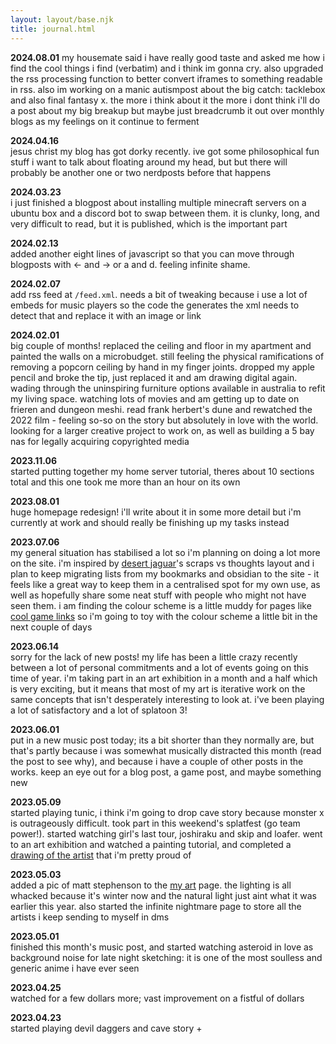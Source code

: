 ```yaml
---
layout: layout/base.njk
title: journal.html
---
```


**2024.08.01**
my housemate said i have really good taste and asked me how i find the cool things i find (verbatim) and i think im gonna cry. also upgraded the rss processing function to better convert iframes to something readable in rss. also im working on a manic autismpost about the big catch: tacklebox and also final fantasy x. the more i think about it the more i dont think i'll do a post about my big breakup but maybe just breadcrumb it out over monthly blogs as my feelings on it continue to ferment

**2024.04.16**  
jesus christ my blog has got dorky recently. ive got some philosophical fun stuff i want to talk about floating around my head, but but there will probably be another one or two nerdposts before that happens

**2024.03.23**  
i just finished a blogpost about installing multiple minecraft servers on a ubuntu box and a discord bot to swap between them. it is clunky, long, and very difficult to read, but it is published, which is the important part

**2024.02.13**  
added another eight lines of javascript so that you can move through blogposts with ← and → or a and d. feeling infinite shame.

**2024.02.07**  
add rss feed at `/feed.xml`. needs a bit of tweaking because i use a lot of embeds for music players so the code the generates the xml needs to detect that and replace it with an image or link

**2024.02.01**  
big couple of months! replaced the ceiling and floor in my apartment and painted the walls on a microbudget. still feeling the physical ramifications of removing a popcorn ceiling by hand in my finger joints. dropped my apple pencil and broke the tip, just replaced it and am drawing digital again. wading through the uninspiring furniture options available in australia to refit my living space. watching lots of movies and am getting up to date on frieren and dungeon meshi. read frank herbert's dune and rewatched the 2022 film - feeling so-so on the story but absolutely in love with the world. looking for a larger creative project to work on, as well as building a 5 bay nas for legally acquiring copyrighted media

**2023.11.06**  
started putting together my home server tutorial, theres about 10 sections total and this one took me more than an hour on its own

**2023.08.01**  
huge homepage redesign! i'll write about it in some more detail but i'm currently at work and should really be finishing up my tasks instead

**2023.07.06**  
my general situation has stabilised a lot so i'm planning on doing a lot more on the site. i'm inspired by [desert jaguar](https://desertjaguar.casa/)'s scraps vs thoughts layout and i plan to keep migrating lists from my bookmarks and obsidian to the site - it feels like a great way to keep them in a centralised spot for my own use, as well as hopefully share some neat stuff with people who might not have seen them. i am finding the colour scheme is a little muddy for pages like [cool game links](/lists/cool_game_links) so i'm going to toy with the colour scheme a little bit in the next couple of days

**2023.06.14**  
sorry for the lack of new posts! my life has been a little crazy recently between a lot of personal commitments and a lot of events going on this time of year. i'm taking part in an art exhibition in a month and a half which is very exciting, but it means that most of my art is iterative work on the same concepts that isn't desperately interesting to look at. i've been playing a lot of satisfactory and a lot of splatoon 3!

**2023.06.01**  
put in a new music post today; its a bit shorter than they normally are, but that's partly because i was somewhat musically distracted this month (read the post to see why), and because i have a couple of other posts in the works. keep an eye out for a blog post, a game post, and maybe something new

**2023.05.09**  
started playing tunic, i think i'm going to drop cave story because monster x is outrageously difficult. took part in this weekend's splatfest (go team power!). started watching girl's last tour, joshiraku and skip and loafer. went to an art exhibition and watched a painting tutorial, and completed a [drawing of the artist](/art/my-art-2023/) that i'm pretty proud of

**2023.05.03**  
added a pic of matt stephenson to the [my art](/art/my-art-2023/) page. the lighting is all whacked because it's winter now and the natural light just aint what it was earlier this year. also started the infinite nightmare page to store all the artists i keep sending to myself in dms

**2023.05.01**  
finished this month's music post, and started watching asteroid in love as background noise for late night sketching: it is one of the most soulless and generic anime i have ever seen

**2023.04.25**  
watched for a few dollars more; vast improvement on a fistful of dollars

**2023.04.23**  
started playing devil daggers and cave story +